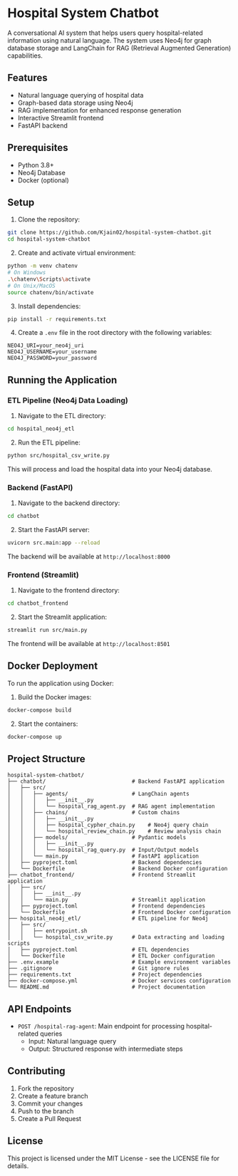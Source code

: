 # Hospital System Chatbot

A conversational AI system that helps users query hospital-related information using natural language. The system uses Neo4j for graph database storage and LangChain for RAG (Retrieval Augmented Generation) capabilities.

## Features

- Natural language querying of hospital data
- Graph-based data storage using Neo4j
- RAG implementation for enhanced response generation
- Interactive Streamlit frontend
- FastAPI backend

## Prerequisites

- Python 3.8+
- Neo4j Database
- Docker (optional)

## Setup

1. Clone the repository:
```bash
git clone https://github.com/Kjain02/hospital-system-chatbot.git
cd hospital-system-chatbot
```

2. Create and activate virtual environment:
```bash
python -m venv chatenv
# On Windows
.\chatenv\Scripts\activate
# On Unix/MacOS
source chatenv/bin/activate
```

3. Install dependencies:
```bash
pip install -r requirements.txt
```

4. Create a `.env` file in the root directory with the following variables:
```env
NEO4J_URI=your_neo4j_uri
NEO4J_USERNAME=your_username
NEO4J_PASSWORD=your_password
```

## Running the Application

### ETL Pipeline (Neo4j Data Loading)

1. Navigate to the ETL directory:
```bash
cd hospital_neo4j_etl
```

2. Run the ETL pipeline:
```bash
python src/hospital_csv_write.py
```

This will process and load the hospital data into your Neo4j database.

### Backend (FastAPI)

1. Navigate to the backend directory:
```bash
cd chatbot
```

2. Start the FastAPI server:
```bash
uvicorn src.main:app --reload
```

The backend will be available at `http://localhost:8000`

### Frontend (Streamlit)

1. Navigate to the frontend directory:
```bash
cd chatbot_frontend
```

2. Start the Streamlit application:
```bash
streamlit run src/main.py
```

The frontend will be available at `http://localhost:8501`

## Docker Deployment

To run the application using Docker:

1. Build the Docker images:
```bash
docker-compose build
```

2. Start the containers:
```bash
docker-compose up
```

## Project Structure

```
hospital-system-chatbot/
├── chatbot/                           # Backend FastAPI application
│   ├── src/
│   │   ├── agents/                    # LangChain agents
│   │   │   ├── __init__.py
│   │   │   └── hospital_rag_agent.py  # RAG agent implementation
│   │   ├── chains/                    # Custom chains
│   │   │   ├── __init__.py
│   │   │   ├── hospital_cypher_chain.py    # Neo4j query chain
│   │   │   └── hospital_review_chain.py    # Review analysis chain
│   │   ├── models/                    # Pydantic models
│   │   │   ├── __init__.py
│   │   │   └── hospital_rag_query.py  # Input/Output models
│   │   └── main.py                    # FastAPI application
│   ├── pyproject.toml                 # Backend dependencies
│   └── Dockerfile                     # Backend Docker configuration
├── chatbot_frontend/                  # Frontend Streamlit application
│   ├── src/
│   │   ├── __init__.py
│   │   └── main.py                    # Streamlit application
│   ├── pyproject.toml                 # Frontend dependencies
│   └── Dockerfile                     # Frontend Docker configuration
├── hospital_neo4j_etl/                # ETL pipeline for Neo4j
│   ├── src/
│   │   ├── entrypoint.sh
│   │   └── hospital_csv_write.py      # Data extracting and loading scripts
│   ├── pyproject.toml                 # ETL dependencies  
│   └── Dockerfile                     # ETL Docker configuration    
├── .env.example                       # Example environment variables
├── .gitignore                         # Git ignore rules
├── requirements.txt                   # Project dependencies
├── docker-compose.yml                 # Docker services configuration
└── README.md                          # Project documentation
```


## API Endpoints

- `POST /hospital-rag-agent`: Main endpoint for processing hospital-related queries
  - Input: Natural language query
  - Output: Structured response with intermediate steps

## Contributing

1. Fork the repository
2. Create a feature branch
3. Commit your changes
4. Push to the branch
5. Create a Pull Request

## License

This project is licensed under the MIT License - see the LICENSE file for details.